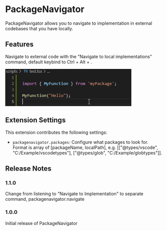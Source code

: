 # PackageNavigator

PackageNavigator allows you to navigate to implementation in external codebases that you have locally.

## Features

Navigate to external code with the "Navigate to local implementations" command, default keybind to Ctrl + Alt + .

![navigate](https://raw.githubusercontent.com/AffeJonsson/PackageNavigator/develop/packagenavigator/packagenavigator.gif)

## Extension Settings

This extension contributes the following settings:

* `packagenavigator.packages`: Configure what packages to look for. Format is array of [packageName, localPath], e.g. [["@types/vscode", "C:/Example/vscodetypes"], ["@types/glob", "C:/Example/globtypes"]].

## Release Notes

### 1.1.0

Change from listening to "Navigate to Implementation" to separate command, packagenavigator.navigate

### 1.0.0

Initial release of PackageNavigator
